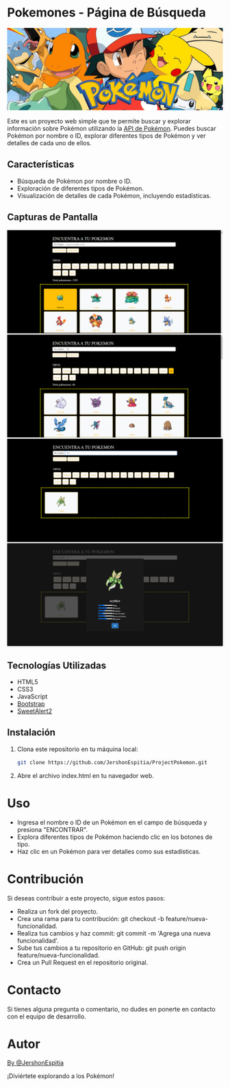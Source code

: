# Pokemones - Página de Búsqueda

![Pokemones](./img/portada.jpeg)

Este es un proyecto web simple que te permite buscar y explorar información sobre Pokémon utilizando la [API de Pokémon](https://pokeapi.co/). Puedes buscar Pokémon por nombre o ID, explorar diferentes tipos de Pokémon y ver detalles de cada uno de ellos.

## Características

- Búsqueda de Pokémon por nombre o ID.
- Exploración de diferentes tipos de Pokémon.
- Visualización de detalles de cada Pokémon, incluyendo estadísticas.

## Capturas de Pantalla

![Captura de pantalla 1](./img/ss1.png)
![Captura de pantalla 2](./img/ss2.png)
![Captura de pantalla 3](./img/ss3.png)
![Captura de pantalla 4](./img/ss4.png)

## Tecnologías Utilizadas

- HTML5
- CSS3
- JavaScript
- [Bootstrap](https://getbootstrap.com/)
- [SweetAlert2](https://sweetalert2.github.io/)

## Instalación

1. Clona este repositorio en tu máquina local:

   ```bash
   git clone https://github.com/JershonEspitia/ProjectPokemon.git

2. Abre el archivo index.html en tu navegador web.

#

# Uso

- Ingresa el nombre o ID de un Pokémon en el campo de búsqueda y presiona "ENCONTRAR".
- Explora diferentes tipos de Pokémon haciendo clic en los botones de tipo.
- Haz clic en un Pokémon para ver detalles como sus estadísticas.

#

# Contribución
Si deseas contribuir a este proyecto, sigue estos pasos:

- Realiza un fork del proyecto.
- Crea una rama para tu contribución: git checkout -b feature/nueva-funcionalidad.
- Realiza tus cambios y haz commit: git commit -m 'Agrega una nueva funcionalidad'.
- Sube tus cambios a tu repositorio en GitHub: git push origin feature/nueva-funcionalidad.
- Crea un Pull Request en el repositorio original.

#

# Contacto
Si tienes alguna pregunta o comentario, no dudes en ponerte en contacto con el equipo de desarrollo.

# Autor

[By @JershonEspitia](https://github.com/JershonEspitia)

¡Diviértete explorando a los Pokémon!